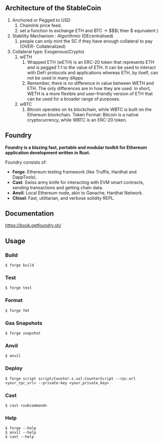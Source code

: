 
## Architecture of the StableCoin
1. Anchored or Pegged to USD 
    1. Chainlink price feed.
    2. set a function to exchange ETH and BTC -> $$$( thier $ equivalent )
2. Stablilty Mechanism : Algorithmic (DEcentralised)
    1. people can only mint the SC if they have enough collateral to pay (OVER- Collateralized)
3. Collateral type: Exogenous(Crypto)
    1. wETH 
        1. Wrapped ETH (wETH) is an ERC-20 token that represents ETH and is pegged 1:1 to the value of ETH. It can be used to interact with DeFi protocols and applications whereas ETH, by itself, can not be used in many dApps
        2. Remember, there is no difference in value between WETH and ETH. The only differences are in how they are used. In short, WETH is a more flexible and user-friendly version of ETH that can be used for a broader range of purposes.
    2. wBTC
        1. Bitcoin operates on its blockchain, while WBTC is built on the Ethereum blockchain. Token Format: Bitcoin is a native cryptocurrency, while WBTC is an ERC-20 token.





## Foundry
**Foundry is a blazing fast, portable and modular toolkit for Ethereum application development written in Rust.**

Foundry consists of:

-   **Forge**: Ethereum testing framework (like Truffle, Hardhat and DappTools).
-   **Cast**: Swiss army knife for interacting with EVM smart contracts, sending transactions and getting chain data.
-   **Anvil**: Local Ethereum node, akin to Ganache, Hardhat Network.
-   **Chisel**: Fast, utilitarian, and verbose solidity REPL.

## Documentation

https://book.getfoundry.sh/

## Usage

### Build

```shell
$ forge build
```

### Test

```shell
$ forge test
```

### Format

```shell
$ forge fmt
```

### Gas Snapshots

```shell
$ forge snapshot
```

### Anvil

```shell
$ anvil
```

### Deploy

```shell
$ forge script script/Counter.s.sol:CounterScript --rpc-url <your_rpc_url> --private-key <your_private_key>
```

### Cast

```shell
$ cast <subcommand>
```

### Help

```shell
$ forge --help
$ anvil --help
$ cast --help
```

